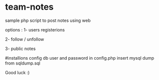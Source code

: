 # team-notes
sample php script to post notes using web 

options :
1- users registerions

2- follow / unfollow

3- public notes

#installions
config db user and password in config.php
insert mysql dump from sqldump.sql

Good luck :)

